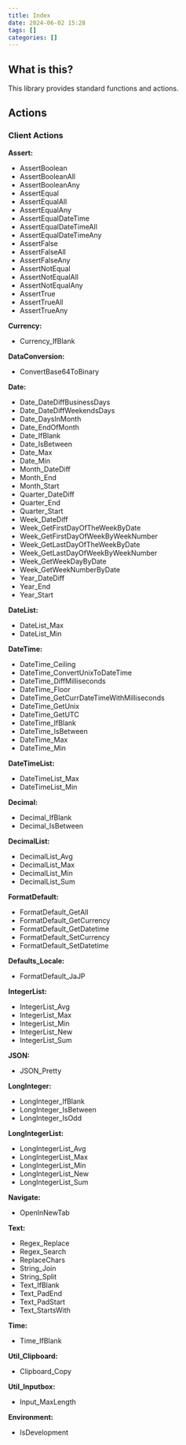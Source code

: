 ```yaml
---
title: Index
date: 2024-06-02 15:28
tags: []
categories: []
---
```


## What is this?

This library provides standard functions and actions.

## Actions

### Client Actions

**Assert:**

- AssertBoolean
- AssertBooleanAll
- AssertBooleanAny
- AssertEqual
- AssertEqualAll
- AssertEqualAny
- AssertEqualDateTime
- AssertEqualDateTimeAll
- AssertEqualDateTimeAny
- AssertFalse
- AssertFalseAll
- AssertFalseAny
- AssertNotEqual
- AssertNotEqualAll
- AssertNotEqualAny
- AssertTrue
- AssertTrueAll
- AssertTrueAny

**Currency:**

- Currency_IfBlank

**DataConversion:**

- ConvertBase64ToBinary

**Date:**

- Date_DateDiffBusinessDays
- Date_DateDiffWeekendsDays
- Date_DaysInMonth
- Date_EndOfMonth
- Date_IfBlank
- Date_IsBetween
- Date_Max
- Date_Min
- Month_DateDiff
- Month_End
- Month_Start
- Quarter_DateDiff
- Quarter_End
- Quarter_Start
- Week_DateDiff
- Week_GetFirstDayOfTheWeekByDate
- Week_GetFirstDayOfWeekByWeekNumber
- Week_GetLastDayOfTheWeekByDate
- Week_GetLastDayOfWeekByWeekNumber
- Week_GetWeekDayByDate
- Week_GetWeekNumberByDate
- Year_DateDiff
- Year_End
- Year_Start

**DateList:**

- DateList_Max
- DateList_Min

**DateTime:**

- DateTime_Ceiling
- DateTime_ConvertUnixToDateTime
- DateTime_DiffMilliseconds
- DateTime_Floor
- DateTime_GetCurrDateTimeWithMilliseconds
- DateTime_GetUnix
- DateTime_GetUTC
- DateTime_IfBlank
- DateTime_IsBetween
- DateTime_Max
- DateTime_Min

**DateTimeList:**

- DateTimeList_Max
- DateTimeList_Min

**Decimal:**

- Decimal_IfBlank
- Decimal_IsBetween

**DecimalList:**

- DecimalList_Avg
- DecimalList_Max
- DecimalList_Min
- DecimalList_Sum

**FormatDefault:**

- FormatDefault_GetAll
- FormatDefault_GetCurrency
- FormatDefault_GetDatetime
- FormatDefault_SetCurrency
- FormatDefault_SetDatetime

**Defaults_Locale:**

- FormatDefault_JaJP

**IntegerList:**

- IntegerList_Avg
- IntegerList_Max
- IntegerList_Min
- IntegerList_New
- IntegerList_Sum

**JSON:**

- JSON_Pretty

**LongInteger:**

- LongInteger_IfBlank
- LongInteger_IsBetween
- LongInteger_IsOdd

**LongIntegerList:**

- LongIntegerList_Avg
- LongIntegerList_Max
- LongIntegerList_Min
- LongIntegerList_New
- LongIntegerList_Sum

**Navigate:**

- OpenInNewTab

**Text:**

- Regex_Replace
- Regex_Search
- ReplaceChars
- String_Join
- String_Split
- Text_IfBlank
- Text_PadEnd
- Text_PadStart
- Text_StartsWith

**Time:**

- Time_IfBlank

**Util_Clipboard:**

- Clipboard_Copy

**Util_Inputbox:**

- Input_MaxLength

**Environment:**

- IsDevelopment

